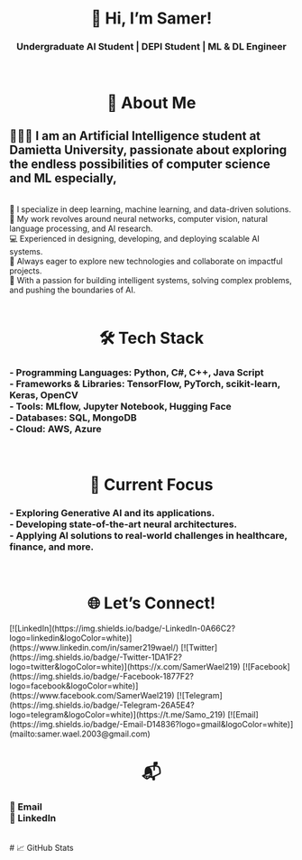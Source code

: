 <div align="center">
  <h1>👋 Hi, I’m Samer!</h1>
<h3> Undergraduate AI Student | DEPI Student | ML & DL Engineer</h3>
</div>
<br>
<div align="center">
  <h1> 🌟 About Me   </h1>
</div>

<h3>
<h2>👨🏼‍💻 I am an Artificial Intelligence student at Damietta University, passionate about exploring the endless possibilities of computer science and ML especially,</h2><br>
🧠 I specialize in deep learning, machine learning, and data-driven solutions.<br>
🔬 My work revolves around neural networks, computer vision, natural language processing, and AI research.<br>
💻 Experienced in designing, developing, and deploying scalable AI systems.<br>
🚀 Always eager to explore new technologies and collaborate on impactful projects.<br>
🤖 With a passion for building intelligent systems, solving complex problems, and pushing the boundaries of AI. <br> 
</h3>
<br>
<div align="center">
  <h1> 🛠️ Tech Stack   </h1>
</div>
<h3>
<b>- Programming Languages:</b> Python, C#, C++, Java Script<br>
<b>- Frameworks & Libraries:</b> TensorFlow, PyTorch, scikit-learn, Keras, OpenCV<br>
<b>- Tools:</b> MLflow, Jupyter Notebook, Hugging Face<br>
<b>- Databases:</b> SQL, MongoDB<br>
<b>- Cloud:</b> AWS, Azure<br>
</h3>
<br>
<div align="center">
  <h1> 🔭 Current Focus </h1>
</div>
<h3>
- Exploring Generative AI and its applications.<br>
- Developing state-of-the-art neural architectures.<br>
- Applying AI solutions to real-world challenges in healthcare, finance, and more.<br>
</h3>
<br>
<div align="center">
  <h1> 🌐 Let’s Connect! </h1>
</div>
[![LinkedIn](https://img.shields.io/badge/-LinkedIn-0A66C2?logo=linkedin&logoColor=white)](https://www.linkedin.com/in/samer219wael/)  
[![Twitter](https://img.shields.io/badge/-Twitter-1DA1F2?logo=twitter&logoColor=white)](https://x.com/SamerWael219)  
[![Facebook](https://img.shields.io/badge/-Facebook-1877F2?logo=facebook&logoColor=white)](https://www.facebook.com/SamerWael219)  
[![Telegram](https://img.shields.io/badge/-Telegram-26A5E4?logo=telegram&logoColor=white)](https://t.me/Samo_219)  
[![Email](https://img.shields.io/badge/-Email-D14836?logo=gmail&logoColor=white)](mailto:samer.wael.2003@gmail.com)
<br>
<div align="center">
  <h1> 📬  </h1>
</div>
<h3>
📩 Email<br>
💼 LinkedIn<br>
</h3>
<br>
# 📈 GitHub Stats


